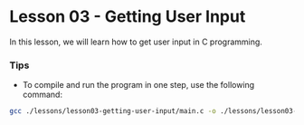 # Lesson 03 - Getting User Input
In this lesson, we will learn how to get user input in C programming.

### Tips
 - To compile and run the program in one step, use the following command:
```bash
gcc ./lessons/lesson03-getting-user-input/main.c -o ./lessons/lesson03-getting-user-input/exe-lesson03 && ./lessons/lesson03-getting-user-input/exe-lesson03
```